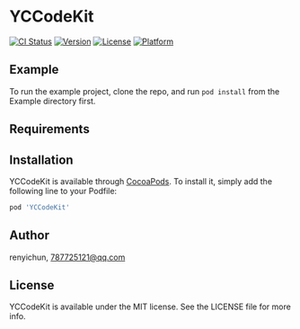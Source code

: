 # YCCodeKit

[![CI Status](https://img.shields.io/travis/renyichun/YCCodeKit.svg?style=flat)](https://travis-ci.org/renyichun/YCCodeKit)
[![Version](https://img.shields.io/cocoapods/v/YCCodeKit.svg?style=flat)](https://cocoapods.org/pods/YCCodeKit)
[![License](https://img.shields.io/cocoapods/l/YCCodeKit.svg?style=flat)](https://cocoapods.org/pods/YCCodeKit)
[![Platform](https://img.shields.io/cocoapods/p/YCCodeKit.svg?style=flat)](https://cocoapods.org/pods/YCCodeKit)

## Example

To run the example project, clone the repo, and run `pod install` from the Example directory first.

## Requirements

## Installation

YCCodeKit is available through [CocoaPods](https://cocoapods.org). To install
it, simply add the following line to your Podfile:

```ruby
pod 'YCCodeKit'
```

## Author

renyichun, 787725121@qq.com

## License

YCCodeKit is available under the MIT license. See the LICENSE file for more info.
